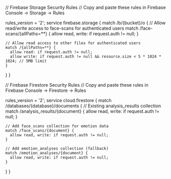 // Firebase Storage Security Rules
// Copy and paste these rules in Firebase Console -> Storage -> Rules

rules_version = '2';
service firebase.storage {
  match /b/{bucket}/o {
    // Allow read/write access to face-scans for authenticated users
    match /face-scans/{allPaths=**} {
      allow read, write: if request.auth != null;
    }
    
    // Allow read access to other files for authenticated users
    match /{allPaths=**} {
      allow read: if request.auth != null;
      allow write: if request.auth != null && resource.size < 5 * 1024 * 1024; // 5MB limit
    }
  }
}

// Firebase Firestore Security Rules
// Copy and paste these rules in Firebase Console -> Firestore -> Rules

rules_version = '2';
service cloud.firestore {
  match /databases/{database}/documents {
    // Existing analysis_results collection
    match /analysis_results/{document} {
      allow read, write: if request.auth != null;
    }
    
    // Add face_scans collection for emotion data
    match /face_scans/{document} {
      allow read, write: if request.auth != null;
    }
    
    // Add emotion_analyses collection (fallback)
    match /emotion_analyses/{document} {
      allow read, write: if request.auth != null;
    }
  }
}